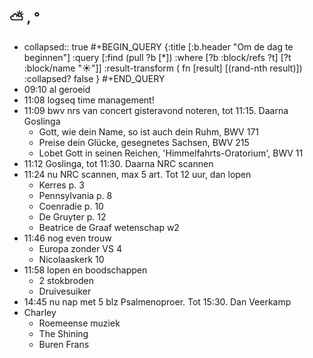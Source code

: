 ## ⛅ , °
- collapsed:: true
  #+BEGIN_QUERY 
  {:title [:b.header "Om de dag te beginnen"]
   :query [:find (pull ?b [*])
     :where 
       [?b :block/refs ?t]
       [?t :block/name "☀️"]]
   :result-transform ( fn [result] [(rand-nth result)])
  :collapsed? false
  }
  #+END_QUERY
- 09:10 al geroeid
- 11:08 logseq time management!
- 11:09 bwv nrs van concert gisteravond noteren, tot 11:15. Daarna Goslinga
	- Gott, wie dein Name, so ist auch dein Ruhm, BWV 171
	- Preise dein Glücke, gesegnetes Sachsen, BWV 215
	- Lobet Gott in seinen Reichen, 'Himmelfahrts-Oratorium', BWV 11
- 11:12 Goslinga, tot 11:30. Daarna NRC scannen
- 11:24 nu NRC scannen, max 5 art. Tot 12 uur, dan lopen
	- Kerres p. 3
	- Pennsylvania p. 8
	- Coenradie p. 10
	- De Gruyter p. 12
	- Beatrice de Graaf wetenschap w2
- 11:46 nog even trouw
	- Europa zonder VS 4
	- Nicolaaskerk 10
- 11:58 lopen en boodschappen
	- 2 stokbroden
	- Druivesuiker
- 14:45 nu nap met 5 blz Psalmenoproer. Tot 15:30. Dan Veerkamp
- Charley
	- Roemeense muziek
	- The Shining
	- Buren Frans